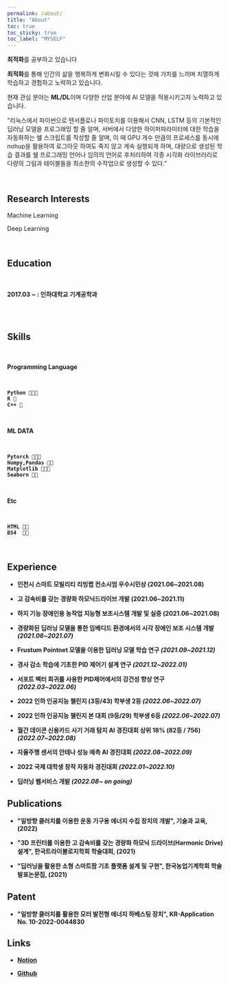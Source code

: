 ```yaml
---
permalink: /about/
title: "About"
toc: true
toc_sticky: true
toc_label: "MYSELF"
---
```


**최적화**를 공부하고 있습니다

**최적화**를 통해 인간의 삶을 행복하게 변화시킬 수 있다는 것에 가치를 느끼며 치열하게 학습하고 경험하고 노력하고 있습니다.

현재 관심 분야는 **ML/DL**이며 다양한 산업 분야에 AI 모델을 적용시키고자 노력하고 있습니다.


"리눅스에서 파이썬으로 텐서플로나 파이토치를 이용해서 CNN, LSTM 등의 기본적인 딥러닝 모델을 프로그래밍 할 줄 알며, 서버에서 다양한 하이퍼파라미터에 대한 학습을 자동화하는 쉘 스크립트를 작성할 줄 알며, 이 때 GPU 개수 만큼의 프로세스를 동시에 nohup을 활용하여 로그아웃 하여도 죽지 않고 계속 실행되게 하며, 대량으로 생성된 학습 결과를 쉘 프로그래밍 언어나 임의의 언어로 후처리하여 각종 시각화 라이브러리로 다량의 그림과 테이블들을 최소한의 수작업으로 생성할 수 있다.”




<br/>

## **Research Interests**

Machine Learning

Deep Learning



<br/>

## **Education**

<br/>

<b> 2017.03 ~ : 인하대학교 기계공학과 <b>

<br/>


<!--## **Work Experience** -->


<br/>


## **Skills**

<br/>

**Programming Language**

<br/>

    Python 💚💚💚
    R 💚
    C++ 💚
    
<br/>

**ML DATA**

<br/>
    
    Pytorch 💚💚💚
    Numpy,Pandas 💚💚
    Matplotlib 💚💚💚
    Seaborn 💚💚
    
<br/>

**Etc**

<br/>

    HTML 💚💚
    BS4  💚💚
    
<br/>
    

<!--## **Certifications** -->

  
## **Experience**
  

 -  인천시 스마트 모빌리티 리빙랩 컨소시엄 우수시민상 (2021.06~2021.08)
  

  
 -  고 감속비를 갖는 경량화 하모닉드라이브 개발 (2021.06~2021.11)
  
  

 - 하지 기능 장애인용 농작업 지능형 보조시스템 개발 및 실증 (2021.06~2021.08)
  

     
 - 경량화된 딥러닝 모델을 통한 임베디드 환경에서의 시각 장애인 보조 시스템 개발 *(2021.06~2021.07)*
  

  
 - Frustum Pointnet 모델을 이용한 딥러닝 모델 학습 연구 *(2021.09~2021.12)*
  

  
 - 경사 감소 학습에 기초한 PID 제어기 설계 연구 *(2021.12~2022.01)*
  
  
 - 서포트 벡터 회귀를 사용한 PID제어에서의 강건성 향상 연구 *(2022.03~2022.06)*
  
  
 - 2022 인하 인공지능 챌린지 (3등/43) 학부생 2등 *(2022.06~2022.07)*
  
  
 - 2022 인하 인공지능 챌린지 본 대회 (9등/29) 학부생 6등 *(2022.06~2022.07)*
  
  
 - 월간 데이콘 신용카드 사기 거래 탐지 AI 경진대회 상위 18% (82등 / 756) *(2022.07~2022.08)*
  
  
 - 자율주행 센서의 안테나 성능 예측 AI 경진대회 *(2022.08~2022.09)*

  
 - 2022 국제 대학생 창작 자동차 경진대회 *(2022.01~2022.10)*
  
  
 - 딥러닝 웹서비스 개발 *(2022.08~ on going)*
  
  
## **Publications**
  
  - "일방향 클러치를 이용한 운동 기구용 에너지 수집 장치의 개발", 기술과 교육, (2022)

  - "3D 프린터를 이용한 고 감속비를 갖는 경량화 하모닉 드라이브(Harmonic Drive) 설계", 한국트라이볼로지학회 학술대회, (2021)

  - "딥러닝을 활용한 소형 스마트팜 기초 플랫폼 설계 및 구현", 한국농업기계학회 학술발표논문집, (2021) 
  
  

## **Patent**
  
  - "일방향 클러치를 활용한 모터 발전형 에너지 하베스팅 장치", KR-Application No. 10-2022-0044830
  
  

## Links
  
- [**Notion**](https://scratched-rayon-d71.notion.site/b0d17a08c46847aa868248582573b85e)
  
- [**Github**](https://github.com/cheon12)

    
    
